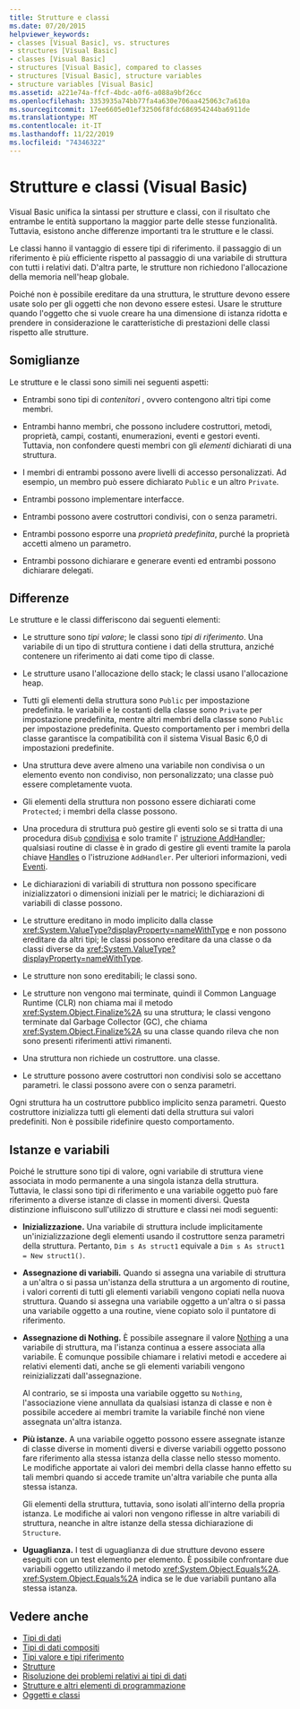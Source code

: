 ```yaml
---
title: Strutture e classi
ms.date: 07/20/2015
helpviewer_keywords:
- classes [Visual Basic], vs. structures
- structures [Visual Basic]
- classes [Visual Basic]
- structures [Visual Basic], compared to classes
- structures [Visual Basic], structure variables
- structure variables [Visual Basic]
ms.assetid: a221e74a-ffcf-4bdc-a0f6-a088a9bf26cc
ms.openlocfilehash: 3353935a74bb77fa4a630e706aa425063c7a610a
ms.sourcegitcommit: 17ee6605e01ef32506f8fdc686954244ba6911de
ms.translationtype: MT
ms.contentlocale: it-IT
ms.lasthandoff: 11/22/2019
ms.locfileid: "74346322"
---
```

# <a name="structures-and-classes-visual-basic"></a>Strutture e classi (Visual Basic)
Visual Basic unifica la sintassi per strutture e classi, con il risultato che entrambe le entità supportano la maggior parte delle stesse funzionalità. Tuttavia, esistono anche differenze importanti tra le strutture e le classi.  
  
 Le classi hanno il vantaggio di essere tipi di riferimento. il passaggio di un riferimento è più efficiente rispetto al passaggio di una variabile di struttura con tutti i relativi dati. D'altra parte, le strutture non richiedono l'allocazione della memoria nell'heap globale.  
  
 Poiché non è possibile ereditare da una struttura, le strutture devono essere usate solo per gli oggetti che non devono essere estesi. Usare le strutture quando l'oggetto che si vuole creare ha una dimensione di istanza ridotta e prendere in considerazione le caratteristiche di prestazioni delle classi rispetto alle strutture.  
  
## <a name="similarities"></a>Somiglianze  
 Le strutture e le classi sono simili nei seguenti aspetti:  
  
- Entrambi sono tipi di *contenitori* , ovvero contengono altri tipi come membri.  
  
- Entrambi hanno membri, che possono includere costruttori, metodi, proprietà, campi, costanti, enumerazioni, eventi e gestori eventi. Tuttavia, non confondere questi membri con gli *elementi* dichiarati di una struttura.  
  
- I membri di entrambi possono avere livelli di accesso personalizzati. Ad esempio, un membro può essere dichiarato `Public` e un altro `Private`.  
  
- Entrambi possono implementare interfacce.  
  
- Entrambi possono avere costruttori condivisi, con o senza parametri.  
  
- Entrambi possono esporre una *proprietà predefinita*, purché la proprietà accetti almeno un parametro.  
  
- Entrambi possono dichiarare e generare eventi ed entrambi possono dichiarare delegati.  
  
## <a name="differences"></a>Differenze  
 Le strutture e le classi differiscono dai seguenti elementi:  
  
- Le strutture sono *tipi valore*; le classi sono *tipi di riferimento*. Una variabile di un tipo di struttura contiene i dati della struttura, anziché contenere un riferimento ai dati come tipo di classe.  
  
- Le strutture usano l'allocazione dello stack; le classi usano l'allocazione heap.  
  
- Tutti gli elementi della struttura sono `Public` per impostazione predefinita. le variabili e le costanti della classe sono `Private` per impostazione predefinita, mentre altri membri della classe sono `Public` per impostazione predefinita. Questo comportamento per i membri della classe garantisce la compatibilità con il sistema Visual Basic 6,0 di impostazioni predefinite.  
  
- Una struttura deve avere almeno una variabile non condivisa o un elemento evento non condiviso, non personalizzato; una classe può essere completamente vuota.  
  
- Gli elementi della struttura non possono essere dichiarati come `Protected`; i membri della classe possono.  
  
- Una procedura di struttura può gestire gli eventi solo se si tratta di una procedura di`Sub` [condivisa](../../../../visual-basic/language-reference/modifiers/shared.md) e solo tramite l' [istruzione AddHandler](../../../../visual-basic/language-reference/statements/addhandler-statement.md); qualsiasi routine di classe è in grado di gestire gli eventi tramite la parola chiave [Handles](../../../../visual-basic/language-reference/statements/handles-clause.md) o l'istruzione `AddHandler`. Per ulteriori informazioni, vedi [Eventi](../../../../visual-basic/programming-guide/language-features/events/index.md).  
  
- Le dichiarazioni di variabili di struttura non possono specificare inizializzatori o dimensioni iniziali per le matrici; le dichiarazioni di variabili di classe possono.  
  
- Le strutture ereditano in modo implicito dalla classe <xref:System.ValueType?displayProperty=nameWithType> e non possono ereditare da altri tipi; le classi possono ereditare da una classe o da classi diverse da <xref:System.ValueType?displayProperty=nameWithType>.  
  
- Le strutture non sono ereditabili; le classi sono.  
  
- Le strutture non vengono mai terminate, quindi il Common Language Runtime (CLR) non chiama mai il metodo <xref:System.Object.Finalize%2A> su una struttura; le classi vengono terminate dal Garbage Collector (GC), che chiama <xref:System.Object.Finalize%2A> su una classe quando rileva che non sono presenti riferimenti attivi rimanenti.  
  
- Una struttura non richiede un costruttore. una classe.  
  
- Le strutture possono avere costruttori non condivisi solo se accettano parametri. le classi possono avere con o senza parametri.  
  
 Ogni struttura ha un costruttore pubblico implicito senza parametri. Questo costruttore inizializza tutti gli elementi dati della struttura sui valori predefiniti. Non è possibile ridefinire questo comportamento.  
  
## <a name="instances-and-variables"></a>Istanze e variabili  
 Poiché le strutture sono tipi di valore, ogni variabile di struttura viene associata in modo permanente a una singola istanza della struttura. Tuttavia, le classi sono tipi di riferimento e una variabile oggetto può fare riferimento a diverse istanze di classe in momenti diversi. Questa distinzione influiscono sull'utilizzo di strutture e classi nei modi seguenti:  
  
- **Inizializzazione.** Una variabile di struttura include implicitamente un'inizializzazione degli elementi usando il costruttore senza parametri della struttura. Pertanto, `Dim s As struct1` equivale a `Dim s As struct1 = New struct1()`.  
  
- **Assegnazione di variabili.** Quando si assegna una variabile di struttura a un'altra o si passa un'istanza della struttura a un argomento di routine, i valori correnti di tutti gli elementi variabili vengono copiati nella nuova struttura. Quando si assegna una variabile oggetto a un'altra o si passa una variabile oggetto a una routine, viene copiato solo il puntatore di riferimento.  
  
- **Assegnazione di Nothing.** È possibile assegnare il valore [Nothing](../../../../visual-basic/language-reference/nothing.md) a una variabile di struttura, ma l'istanza continua a essere associata alla variabile. È comunque possibile chiamare i relativi metodi e accedere ai relativi elementi dati, anche se gli elementi variabili vengono reinizializzati dall'assegnazione.  
  
     Al contrario, se si imposta una variabile oggetto su `Nothing`, l'associazione viene annullata da qualsiasi istanza di classe e non è possibile accedere ai membri tramite la variabile finché non viene assegnata un'altra istanza.  
  
- **Più istanze.** A una variabile oggetto possono essere assegnate istanze di classe diverse in momenti diversi e diverse variabili oggetto possono fare riferimento alla stessa istanza della classe nello stesso momento. Le modifiche apportate ai valori dei membri della classe hanno effetto su tali membri quando si accede tramite un'altra variabile che punta alla stessa istanza.  
  
     Gli elementi della struttura, tuttavia, sono isolati all'interno della propria istanza. Le modifiche ai valori non vengono riflesse in altre variabili di struttura, neanche in altre istanze della stessa dichiarazione di `Structure`.  
  
- **Uguaglianza.** I test di uguaglianza di due strutture devono essere eseguiti con un test elemento per elemento. È possibile confrontare due variabili oggetto utilizzando il metodo <xref:System.Object.Equals%2A>. <xref:System.Object.Equals%2A> indica se le due variabili puntano alla stessa istanza.  
  
## <a name="see-also"></a>Vedere anche

- [Tipi di dati](../../../../visual-basic/programming-guide/language-features/data-types/index.md)
- [Tipi di dati compositi](../../../../visual-basic/programming-guide/language-features/data-types/composite-data-types.md)
- [Tipi valore e tipi riferimento](../../../../visual-basic/programming-guide/language-features/data-types/value-types-and-reference-types.md)
- [Strutture](../../../../visual-basic/programming-guide/language-features/data-types/structures.md)
- [Risoluzione dei problemi relativi ai tipi di dati](../../../../visual-basic/programming-guide/language-features/data-types/troubleshooting-data-types.md)
- [Strutture e altri elementi di programmazione](../../../../visual-basic/programming-guide/language-features/data-types/structures-and-other-programming-elements.md)
- [Oggetti e classi](../../../../visual-basic/programming-guide/language-features/objects-and-classes/index.md)
